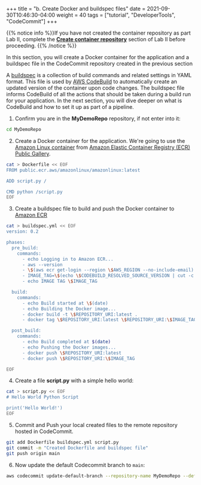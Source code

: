 +++
title = "b. Create Docker and buildspec files"
date = 2021-09-30T10:46:30-04:00
weight = 40
tags = ["tutorial", "DeveloperTools", "CodeCommit"]
+++

{{% notice info %}}If you have not created the container repository as part Lab II, complete the **[Create container repository](/04-container-parallelcluster/03-create-repository.html)** section of Lab II before proceeding.
{{% /notice %}}

In this section, you will create a Docker container for the application and a buildspec file in the CodeCommit repository created in the previous section

A [buildspec](https://docs.aws.amazon.com/codebuild/latest/userguide/build-spec-ref.html) is a collection of build commands and related settings in YAML format. This file is used by [AWS CodeBuild](https://docs.aws.amazon.com/codebuild/latest/userguide/welcome.html) to automatically create an updated version of the container upon code changes. The buildspec file informs CodeBuild of all the actions that should be taken during a build run for your application. In the next section, you will dive deeper on what is CodeBuild and how to set it up as part of a pipeline. 


1. Confirm you are in the **MyDemoRepo** repository, if not enter into it:

```bash
cd MyDemoRepo
```

2. Create a Docker container for the application. We're going to use the [Amazon Linux container](https://gallery.ecr.aws/amazonlinux/amazonlinux) from [Amazon Elastic Container Registry (ECR) Public Gallery](https://docs.aws.amazon.com/AmazonECR/latest/public/public-gallery.html).

```bash
cat > Dockerfile << EOF
FROM public.ecr.aws/amazonlinux/amazonlinux:latest

ADD script.py /

CMD python /script.py
EOF
```

3. Create a buildspec file to build and push the Docker container to [Amazon ECR](https://aws.amazon.com/ecr/)

```bash
cat > buildspec.yml << EOF
version: 0.2

phases:
  pre_build:
    commands:
      - echo Logging in to Amazon ECR...
      - aws --version
      - \$(aws ecr get-login --region \$AWS_REGION --no-include-email)
      - IMAGE_TAG=\$(echo \$CODEBUILD_RESOLVED_SOURCE_VERSION | cut -c 1-8)
      - echo IMAGE TAG \$IMAGE_TAG

  build:
    commands:
      - echo Build started at \$(date)
      - echo Building the Docker image...
      - docker build -t \$REPOSITORY_URI:latest .
      - docker tag \$REPOSITORY_URI:latest \$REPOSITORY_URI:\$IMAGE_TAG

  post_build:
    commands:
      - echo Build completed at $(date)
      - echo Pushing the Docker images...
      - docker push \$REPOSITORY_URI:latest
      - docker push \$REPOSITORY_URI:\$IMAGE_TAG

EOF
```

4. Create a file **script.py** with a simple hello world:

```bash
cat > script.py << EOF
# Hello World Python Script

print('Hello World!')
EOF
```

5. Commit and Push your local created files to the remote repository hosted in CodeCommit.

```bash
git add Dockerfile buildspec.yml script.py
git commit -m "Created Dockerfile and buildspec file"
git push origin main
```

6. Now update the default Codecommit branch to `main`:

```bash
aws codecommit update-default-branch --repository-name MyDemoRepo --default-branch-name main --region $AWS_REGION
```
